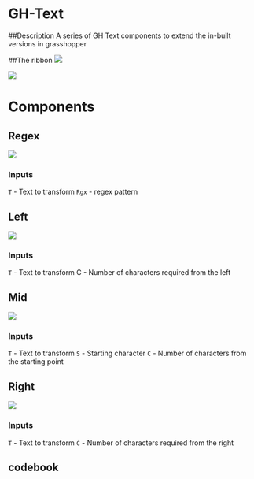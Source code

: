 # GH-Text
##Description
A series of GH Text components to extend the in-built versions in grasshopper

##The ribbon
![](Ribbon.png)

![](Canvas.png)

# Components
## Regex
![](Rgx.png)
### Inputs 
`T` - Text to transform
`Rgx` - regex pattern
## Left
![](Lft.png)
### Inputs 
`T` - Text to transform
C - Number of characters required from the left
## Mid
![](mid.png)
### Inputs 
`T` - Text to transform
`S` - Starting character
`C` - Number of characters from the starting point
## Right
![](Rht.png)
### Inputs 
`T` - Text to transform
`C` - Number of characters required from the right

## codebook
